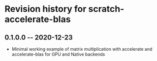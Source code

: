 # Revision history for scratch-accelerate-blas

## 0.1.0.0 -- 2020-12-23

* Minimal working example of matrix multiplication with accelerate and
  accelerate-blas for GPU and Native backends
